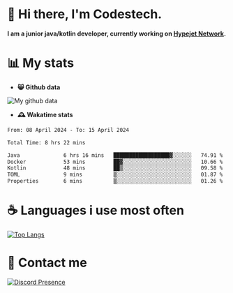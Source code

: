 # 👋 Hi there, I'm Codestech.
**I am a junior java/kotlin developer, currently working on [Hypejet Network](https://github.com/Hypejet).**

# 📊 My stats
- **😸 Github data**

![My github data](https://github-readme-stats.vercel.app/api?username=Codestech1&count_private=true&include_all_commits=true&theme=codeSTACKr)

- **🕰️ Wakatime stats**
<!--START_SECTION:waka-->

```txt
From: 08 April 2024 - To: 15 April 2024

Total Time: 8 hrs 22 mins

Java              6 hrs 16 mins   ██████████████████▓░░░░░░   74.91 %
Docker            53 mins         ██▓░░░░░░░░░░░░░░░░░░░░░░   10.66 %
Kotlin            48 mins         ██▒░░░░░░░░░░░░░░░░░░░░░░   09.58 %
TOML              9 mins          ▒░░░░░░░░░░░░░░░░░░░░░░░░   01.87 %
Properties        6 mins          ▒░░░░░░░░░░░░░░░░░░░░░░░░   01.26 %
```

<!--END_SECTION:waka-->

# ☕ Languages i use most often
[![Top Langs](https://github-readme-stats.vercel.app/api/top-langs/?username=Codestech1&layout=compact&langs_count=8&exclude_repo=window5000.github.io&theme=codeSTACKr)](https://github.com/anuraghazra/github-readme-stats)

# 💬 Contact me
[![Discord Presence](https://lanyard.cnrad.dev/api/650718742157852740)](https://discord.com/users/650718742157852740)
</br>
